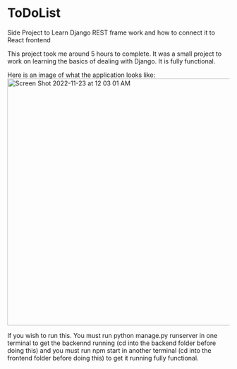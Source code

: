 # ToDoList
Side Project to Learn Django REST frame work and how to connect it to React frontend

This project took me around 5 hours to complete. It was a small project to work on learning the basics of dealing with Django. It is fully functional. 


Here is an image of what the application looks like:
<img width="560" alt="Screen Shot 2022-11-23 at 12 03 01 AM" src="https://user-images.githubusercontent.com/88155816/203472516-e7209ebe-0096-4d76-a797-42cca2f70b10.png">

If you wish to run this. You must run python manage.py runserver in one terminal to get the backennd running (cd into the backend folder before doing this) and you must run npm start in another terminal (cd into the frontend folder before doing this) to get it running fully functional.
